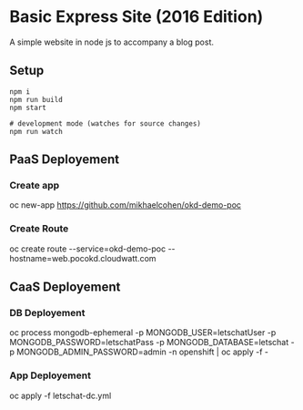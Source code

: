 # Basic Express Site (2016 Edition)

A simple website in node js to accompany a blog post.

## Setup

```
npm i
npm run build
npm start

# development mode (watches for source changes)
npm run watch
```

## PaaS Deployement

### Create app

oc new-app https://github.com/mikhaelcohen/okd-demo-poc

### Create Route

oc create route --service=okd-demo-poc --hostname=web.pocokd.cloudwatt.com


## CaaS Deployement

### DB Deployement

oc process mongodb-ephemeral -p MONGODB_USER=letschatUser -p MONGODB_PASSWORD=letschatPass -p MONGODB_DATABASE=letschat -p MONGODB_ADMIN_PASSWORD=admin -n openshift | oc apply -f -

### App Deployement

oc apply -f letschat-dc.yml
